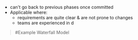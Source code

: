- can't go back to previous phases once committed
- Applicable where:
	- requirements are quite clear & are not prone to changes
	- teams are experienced in d

>	#Example 
>	Waterfall Model